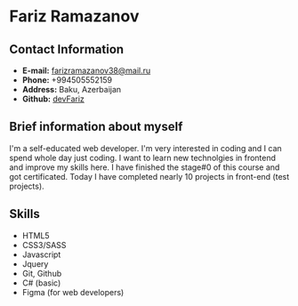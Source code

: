 # Fariz Ramazanov

## Contact Information

* **E-mail:** farizramazanov38@mail.ru
* **Phone:** +994505552159
* **Address:** Baku, Azerbaijan
* **Github:** [devFariz](https://github.com/DevFariz)

## Brief information about myself

I'm a self-educated web developer. I'm very interested in coding and I can spend whole day just coding. I want to learn new technolgies in frontend and improve my skills here. I have finished the stage#0 of this course and got certificated. Today I have completed nearly 10 projects in front-end (test projects).

## Skills

* HTML5
* CSS3/SASS
* Javascript
* Jquery
* Git, Github
* C# (basic)
* Figma (for web developers)